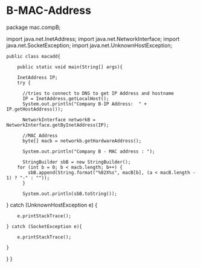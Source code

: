 # B-MAC-Address

package mac.compB;

import java.net.InetAddress;
import java.net.NetworkInterface;
import java.net.SocketException;
import java.net.UnknownHostException;

    public class macadd{
       
        public static void main(String[] args){
        
        InetAddress IP;
        try {
          
          //tries to connect to DNS to get IP Address and hostname
          IP = InetAddress.getLocalHost();
          System.out.println("Company B-IP Address:  " + IP.getHostAddress());
          
          NetworkInterface networkB = NetworkInterface.getByInetAddress(IP);
          
          //MAC Address
          byte[] macb = networkb.getHardwareAddress();
          
          System.out.println("Company B - MAC address : ");
          
          StringBuilder sbB = new StringBuilder();
		for (int b = 0; b < macb.length; b++) {
			sbB.append(String.format("%02X%s", macB[b], (a < macB.length - 1) ? "-" : ""));		
          }
          
          System.out.println(sbB.toString());
        
} catch (UnknownHostException e) {
		
		e.printStackTrace();
		
	} catch (SocketException e){
			
		e.printStackTrace();
			
	}
  }
 }
